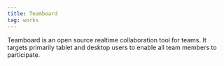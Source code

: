 ```yaml
---
title: Teamboard 
tag: works
---
```


Teamboard is an open source realtime collaboration tool for teams. It targets primarily tablet and desktop users to enable all team members to participate.

